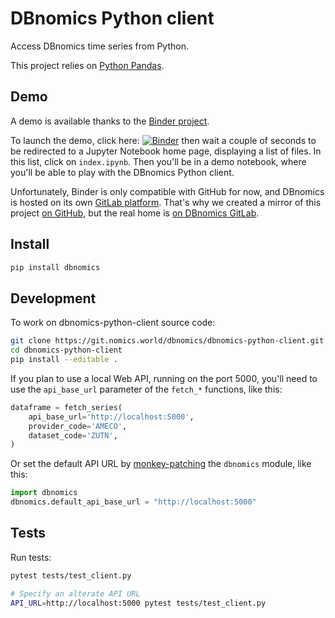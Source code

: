 # DBnomics Python client

Access DBnomics time series from Python.

This project relies on [Python Pandas](https://pandas.pydata.org/).

## Demo

A demo is available thanks to the [Binder project](https://mybinder.org/).

To launch the demo, click here: [![Binder](https://mybinder.org/badge.svg)](https://mybinder.org/v2/gh/dbnomics/dbnomics-python-client/master?filepath=index.ipynb) then wait a couple of seconds to be redirected to a Jupyter Notebook home page, displaying a list of files. In this list, click on `index.ipynb`. Then you'll be in a demo notebook, where you'll be able to play with the DBnomics Python client.

Unfortunately, Binder is only compatible with GitHub for now, and DBnomics is hosted on its own [GitLab platform](https://git.nomics.world/). That's why we created a mirror of this project [on GitHub](https://github.com/dbnomics/dbnomics-python-client), but the real home is [on DBnomics GitLab](https://git.nomics.world/dbnomics/dbnomics-python-client).

## Install

```bash
pip install dbnomics
```

## Development

To work on dbnomics-python-client source code:

```bash
git clone https://git.nomics.world/dbnomics/dbnomics-python-client.git
cd dbnomics-python-client
pip install --editable .
```

If you plan to use a local Web API, running on the port 5000, you'll need to use the `api_base_url` parameter of the `fetch_*` functions, like this:

```python
dataframe = fetch_series(
    api_base_url='http://localhost:5000',
    provider_code='AMECO',
    dataset_code='ZUTN',
)
```

Or set the default API URL by [monkey-patching](https://en.wikipedia.org/wiki/Monkey_patch) the `dbnomics` module, like this:

```python
import dbnomics
dbnomics.default_api_base_url = "http://localhost:5000"
```

## Tests

Run tests:

```bash
pytest tests/test_client.py

# Specify an alterate API URL
API_URL=http://localhost:5000 pytest tests/test_client.py
```
